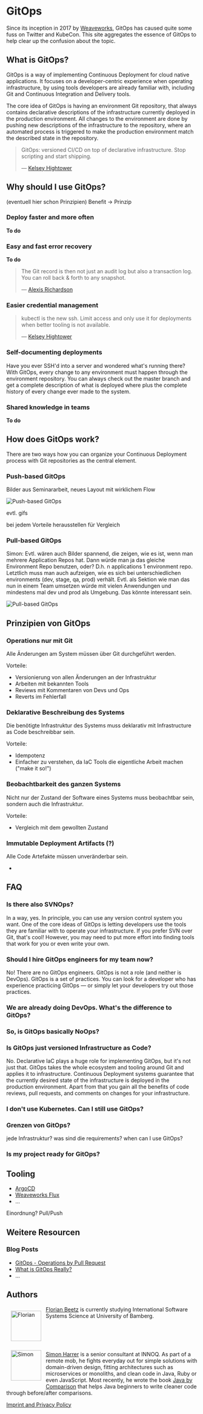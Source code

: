 # GitOps

Since its inception in 2017 by [Weaveworks](https://www.weave.works/technologies/gitops/), GitOps has caused quite some fuss on Twitter and KubeCon.
This site aggregates the essence of GitOps to help clear up the confusion about the topic.


## What is GitOps?

GitOps is a way of implementing Continuous Deployment for cloud native applications.
It focuses on a developer-centric experience when operating infrastructure, by using tools developers are already familiar with, including Git and Continuous Integration and Delivery tools.

The core idea of GitOps is having an environment Git repository, that always contains declarative descriptions of the infrastructure currently deployed in the production environment.
All changes to the environment are done by pushing new descriptions of the infrastructure to the repository, where an automated process is triggered to make the production environment match the described state in the repository.

> GitOps: versioned CI/CD on top of declarative infrastructure. Stop scripting and start shipping. 
> 
> &mdash; [Kelsey Hightower](https://twitter.com/kelseyhightower/status/953638870888849408)


## Why should I use GitOps?

(eventuell hier schon Prinzipien)
Benefit -> Prinzip

### Deploy faster and more often

**To do**


### Easy and fast error recovery

**To do**

> The Git record is then not just an audit log but also a transaction log. You can roll back & forth to any snapshot.
> 
> &mdash; [Alexis Richardson](https://twitter.com/monadic/status/1002502644798238721)


### Easier credential management

> kubectl is the new ssh. Limit access and only use it for deployments when better tooling is not available.
>
> &mdash; [Kelsey Hightower](https://twitter.com/kelseyhightower/status/1070413458045202433)


### Self-documenting deployments

Have you ever SSH'd into a server and wondered what's running there?
With GitOps, every change to any environment must happen through the environment repository.
You can always check out the master branch and get a complete description of what is deployed where plus the complete history of every change ever made to the system.


### Shared knowledge in teams

**To do**


## How does GitOps work?

There are two ways how you can organize your Continuous Deployment process with Git repositories as the central element.


### Push-based GitOps

Bilder aus Seminararbeit, neues Layout mit wirklichem Flow

![Push-based GitOps](images/push.png)

evtl. gifs

bei jedem Vorteile herausstellen für Vergleich


### Pull-based GitOps

Simon: Evtl. wären auch Bilder spannend, die zeigen, wie es ist, wenn man mehrere Application Repos hat. Dann würde man ja das gleiche Environment Repo benutzen, oder? D.h. n applications 1 environment repo. Letztlich muss man auch aufzeigen, wie es sich bei unterschiedlichen environments (dev, stage, qa, prod) verhält. Evtl. als Sektion wie man das nun in einem Team umsetzen würde mit vielen Anwendungen und mindestens mal dev und prod als Umgebung. Das könnte interessant sein. 

![Pull-based GitOps](images/pull.png)


## Prinzipien von GitOps


### Operations nur mit Git

Alle Änderungen am System müssen über Git durchgeführt werden.

Vorteile:

* Versionierung von allen Änderungen an der Infrastruktur
* Arbeiten mit bekannten Tools
* Reviews mit Kommentaren von Devs und Ops
* Reverts im Fehlerfall

### Deklarative Beschreibung des Systems

Die benötigte Infrastruktur des Systems muss deklarativ mit Infrastructure as Code beschreibbar sein.

Vorteile:

* Idempotenz
* Einfacher zu verstehen, da IaC Tools die eigentliche Arbeit machen ("make it so!")

### Beobachtbarkeit des ganzen Systems

Nicht nur der Zustand der Software eines Systems muss beobachtbar sein, sondern
auch die Infrastruktur.

Vorteile:

* Vergleich mit dem gewollten Zustand

### Immutable Deployment Artifacts (?)

Alle Code Artefakte müssen unveränderbar sein.

* 

## FAQ

### Is there also SVNOps?

In a way, yes. 
In principle, you can use any version control system you want.
One of the core ideas of GitOps is letting developers use the tools they are familiar with to operate your infrastructure. 
If you prefer SVN over Git, that's cool!
However, you may need to put more effort into finding tools that work for you or even write your own.

### Should I hire GitOps engineers for my team now?

No! There are no GitOps engineers. GitOps is not a role (and neither is DevOps).
GitOps is a set of practices. You can look for a developer who has experience practicing GitOps &mdash; or simply let your developers try out those practices.


### We are already doing DevOps. What's the difference to GitOps?

### So, is GitOps basically NoOps?

### Is GitOps just versioned Infrastructure as Code?

No. Declarative IaC plays a huge role for implementing GitOps, but it's not just that.
GitOps takes the whole ecosystem and tooling around Git and applies it to infrastructure.
Continuous Deployment systems guarantee that the currently desired state of the infrastructure is deployed in the production environment.
Apart from that you gain all the benefits of code reviews, pull requests, and comments on changes for your infrastructure.


### I don't use Kubernetes. Can I still use GitOps?

### Grenzen von GitOps?

jede Infrastruktur? was sind die requirements? when can I use GitOps?

### Is my project ready for GitOps?

## Tooling

* [ArgoCD](https://argoproj.github.io/argo-cd/)
* [Weaveworks Flux](https://github.com/fluxcd/flux)
* ...

Einordnung? Pull/Push


## Weitere Resourcen

### Blog Posts

* [GitOps - Operations by Pull Request](https://www.weave.works/blog/gitops-operations-by-pull-request)
* [What is GitOps Really?](https://www.weave.works/blog/what-is-gitops-really)
* ...


## Authors

<img src="images/florian-avatar.png" alt="Florian" width="80" style="float:left; padding: 12px" />

[Florian Beetz](#) is currently studying International Software Systems Science at University of Bamberg.

<div style="clear:left"></div>

<img src="images/simon-avatar.png" alt="Simon" width="80" style="float:left; padding: 12px" />

[Simon Harrer](https://twitter.com/simonharrer) is a senior consultant at INNOQ. As part of a remote mob, he fights everyday out for simple solutions with domain-driven design, fitting architectures such as microservices or monoliths, and clean code in Java, Ruby or even JavaScript. Most recently, he wrote the book [Java by Comparison](https://java.by-comparison.com) that helps Java beginners to write cleaner code through before/after comparisons.



[Imprint and Privacy Policy](legal.md)

<script data-mode="hash" async defer src="https://cdn.simpleanalytics.io/hello.js"></script> 
<noscript><img src="https://api.simpleanalytics.io/hello.gif" alt=""></noscript>
